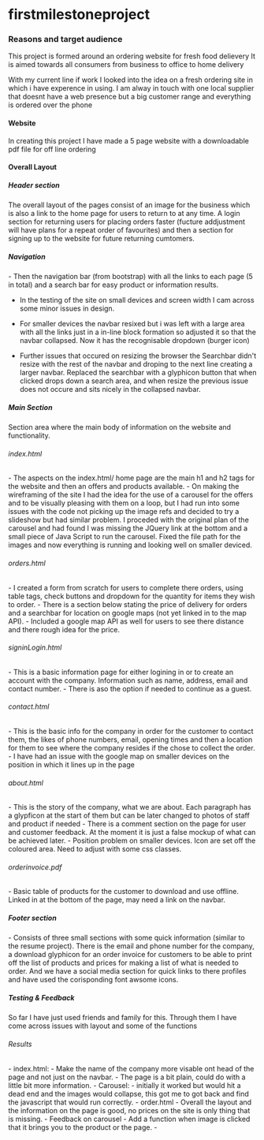 # firstmilestoneproject
<h3> Reasons and target audience </h3>

This project is formed around an ordering website for fresh food delievery
It is aimed towards all consumers from business to office to home delivery

With my current line if work I looked into the idea on a fresh ordering site in which i have experence in using.
I am alway in touch with one local supplier that doesnt have a web presence but a big customer range and everything is ordered over the phone
<h4>Website</h4>
In creating this project I have made a 5 page website with a downloadable pdf file for off line ordering

<h4>Overall Layout</h4>
<h5>Header section</h5>
The overall layout of the pages consist of an image for the business which is also a link to the home page for users to return to at any time.
A login section for returning users for placing orders faster (fucture addjustment will have plans for a repeat order of favourites) and then
a section for signing up to the website for future returning cumtomers.
<h5>Navigation</h5>
- Then the navigation bar (from bootstrap) with all the links to each page (5 in total) and a search bar for easy product or information results.
    
- In the testing of the site on small devices and screen width I cam across some minor issues in design.
        
- For smaller devices the navbar resixed but i was left with a large area with all the links just in a in-line block formation
        so adjusted it so that the navbar collapsed. Now it has the recognisable dropdown (burger icon)
        
- Further issues that occured on resizing the browser the Searchbar didn't resize with the rest of the navbar and droping to the next line
  creating a larger navbar. Replaced the searchbar with a glyphicon button that when clicked drops down a search area, and when resize the 
  previous issue does not occure and sits nicely in the collapsed navbar.

<h5 >Main Section</h5>
Section area where the main body of information on the website and functionality.

<h6>index.html</h6>
- The aspects on the index.html/ home page are the main h1 and h2 tags for the website
and then an offers and products available. 
- On making the wireframing of the site I had the idea for the use of a carousel for the offers and to be visually 
pleasing with them on a loop, but I had run into some issues with the code not picking up the image refs and decided to try a slideshow but had similar problem.
I proceded with the original plan of the carousel and had found I was missing the JQuery link at the bottom and a small piece of Java Script to run the carousel.
Fixed the file path for the images and now everything is running and looking well on smaller deviced.

<h6>orders.html</h6>
- I created a form from scratch for users to complete there orders, using table tags, check buttons and dropdown for the quantity for items they wish to order.
- There is a section below stating the price of delivery for orders and a searchbar for location on google maps (not yet linked in to the map API).
- Included a google map API as well for users to see there distance and there rough idea for the price.


<h6>signinLogin.html</h6>
- This is a basic information page for either logining in or to create an account with the company. Information such as name, address, email and contact number.
- There is aso the option if needed to continue as a guest.

<h6>contact.html</h6>
- This is the basic info for the company in order for the customer to contact them, the likes of phone numbers, email, opening times and then a location for them to see 
where the company resides if the chose to collect the order.
- I have had an issue with the google map on smaller devices on the position in which it lines up in the page

<h6>about.html</h6>
- This is the story of the company, what we are about. Each paragraph has a glypficon at the start of them but can be later changed to photos of staff and product if needed
- There is a comment section on the page for user and customer feedback. At the moment it is just a false mockup of what can be achieved later.
- Position problem on smaller devices. Icon are set off the coloured area. Need to adjust with some css classes.

<h6>orderinvoice.pdf</h6>
- Basic table of products for the customer to download and use offline. Linked in at the bottom of the page, may need a link on the navbar.


<h5>Footer section</h5>
- Consists of three small sections with some quick information (similar to the resume project). There is the email and phone number
for the company, a download glyphicon for an order invoice for customers to be able to print off the list of products and prices for making a list 
of what is needed to order. And we have a social media section for quick links to there profiles and have used the corisponding font awsome icons.

<h5>Testing & Feedback</h5>
So far I have just used friends and family for this.
Through them I have come across issues with layout and some of the functions
<h6>Results</h6>
- index.html:
    - Make the name of the company more visable ont head of the page and not just on the navbar.
    - The page is a bit plain, could do with a little bit more information.
- Carousel:
    - initially it worked but would hit a dead end and the images would collapse, this got me to got back and find the javascript that would run correctly.
- order.html
    - Overall the layout and the information on the page is good, no prices on the site is only thing that is missing.
- Feedback on carousel 
    - Add a function when image is clicked that it brings you to the product or the page.
- 

                

